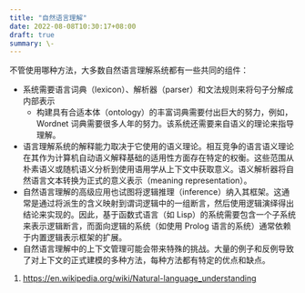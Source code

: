 ```yaml
---
title: "自然语言理解"
date: 2022-08-08T10:30:17+08:00
draft: true
summary: \- 
---
```



不管使用哪种方法，大多数自然语言理解系统都有一些共同的组件：
- 系统需要语言词典（lexicon）、解析器（parser）和文法规则来将句子分解成内部表示
  - 构建具有合适本体（ontology）的丰富词典需要付出巨大的努力，例如，Wordnet 词典需要很多人年的努力。该系统还需要来自语义的理论来指导理解。
- 语言理解系统的解释能力取决于它使用的语义理论。相互竞争的语言语义理论在其作为计算机自动语义解释基础的适用性方面存在特定的权衡。这些范围从朴素语义或随机语义分析到使用语用学从上下文中获取意义。语义解析器将自然语言文本转换为正式的意义表示（meaning representation）。
- 自然语言理解的高级应用也试图将逻辑推理（inference）纳入其框架。这通常是通过将派生的含义映射到谓词逻辑中的一组断言，然后使用逻辑演绎得出结论来实现的。因此，基于函数式语言（如 Lisp）的系统需要包含一个子系统来表示逻辑断言，而面向逻辑的系统（如使用 Prolog 语言的系统）通常依赖于内置逻辑表示框架的扩展。
- 自然语言理解中的上下文管理可能会带来特殊的挑战。大量的例子和反例导致了对上下文的正式建模的多种方法，每种方法都有特定的优点和缺点。

1. https://en.wikipedia.org/wiki/Natural-language_understanding